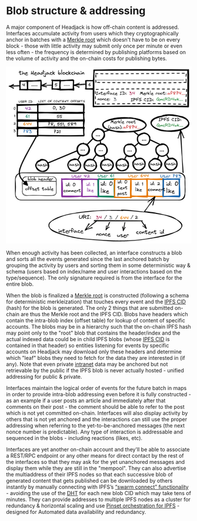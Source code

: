# Blob structure & addressing

A major component of Headjack is how off-chain content is addressed. Interfaces accumulate activity from users which they cryptographically anchor in batches with a [Merkle root](https://en.wikipedia.org/wiki/Merkle_tree) which doesn't have to be on every block - those with little activity may submit only once per minute or even less often - the frequency is determined by publishing platforms based on the volume of activity and the on-chain costs for publishing bytes.

<img src="../images/blob_structure.png">

When enough activity has been collected, an interface constructs a blob and sorts all the events generated since the last anchored batch by grouping the activity by users and sorting them in some deterministic way & schema (users based on index/name and user interactions based on the type/sequence). The only signature required is from the interface for the entire blob.

When the blob is finalized a [Merkle root](https://en.wikipedia.org/wiki/Merkle_tree) is constructed (following a schema for deterministic merkleization) that touches every event and the [IPFS CID](https://docs.ipfs.io/concepts/content-addressing/) (hash) for the blob is generated. The only 2 things that are submitted on-chain are thus the Merkle root and the IPFS CID. Blobs have headers which contain the intra-blob index (offset table) for lookup of content of specific accounts. The blobs may be in a hierarchy such that the on-chain IPFS hash may point only to the "root" blob that contains the header/index and the actual indexed data could be in child IPFS blobs (whose [IPFS CID](https://docs.ipfs.io/concepts/content-addressing/) is contained in that header) so entities listening for events by specific accounts on Headjack may download only these headers and determine which "leaf" blobs they need to fetch for the data they are interested in (if any). Note that even private [intranet](https://en.wikipedia.org/wiki/Intranet) data may be anchored but not retrievable by the public if the IPFS blob is never actually hosted - unified addressing for public & private.

Interfaces maintain the logical order of events for the future batch in maps in order to provide intra-blob addressing even before it is fully constructed - as an example if a user posts an article and immediately after that comments on their post - the comment should be able to refer to the post which is not yet committed on-chain. Interfaces will also display activity by others that is not yet anchored and the interactions can still use the proper addressing when referring to the yet-to-be-anchored messages (the next nonce number is predictable). Any type of interaction is addressable and sequenced in the blobs - including reactions (likes, etc).

Interfaces are yet another on-chain account and they'll be able to associate a REST/RPC endpoint or any other means for direct contact by the rest of the interfaces so that they may ask for the yet unanchored messages and display them while they are still in the "mempool". They can also advertise the multiaddress of their IPFS nodes so that each successive blob of generated content that gets published can be downloaded by others instantly by manually connecting with IPFS’s [“swarm connect” functionality](https://medium.com/pinata/speeding-up-ipfs-pinning-through-swarm-connections-b509b1471986) - avoiding the use of the [DHT](https://en.wikipedia.org/wiki/Distributed_hash_table) for each new blob CID which may take tens of minutes. They can provide addresses to multiple IPFS nodes as a cluster for redundancy & horizontal scaling and use [Pinset orchestration for IPFS](https://ipfscluster.io/) - designed for Automated data availability and redundancy.
